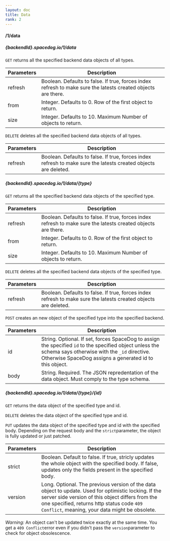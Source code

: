 ```yaml
---
layout: doc
title: Data
rank: 2
---
```


#### /1/data

##### {backendId}.spacedog.io/1/data

`GET` returns all the specified backend data objects of all types.

| Parameters | Description                              |
| ---------- | ---------------------------------------- |
| refresh    | Boolean. Defaults to false. If true, forces index refresh to make sure the latests created objects are there. |
| from       | Integer. Defaults to 0. Row of the first object to return. |
| size       | Integer. Defaults to 10. Maximum Number of objects to return. |

`DELETE` deletes all the specified backend data objects of all types.

| Parameters | Description                              |
| ---------- | ---------------------------------------- |
| refresh    | Boolean. Defaults to false. If true, forces index refresh to make sure the latests created objects are deleted. |

##### {backendId}.spacedog.io/1/data/{type}

`GET` returns all the specified backend data objects of the specified type.

| Parameters | Description                              |
| ---------- | ---------------------------------------- |
| refresh    | Boolean. Defaults to false. If true, forces index refresh to make sure the latests created objects are there. |
| from       | Integer. Defaults to 0. Row of the first object to return. |
| size       | Integer. Defaults to 10. Maximum Number of objects to return. |

`DELETE` deletes all the specified backend data objects of the specified type.

| Parameters | Description                              |
| ---------- | ---------------------------------------- |
| refresh    | Boolean. Defaults to false. If true, forces index refresh to make sure the latests created objects are deleted. |

`POST` creates an new object of the specified type into the specified backend.

| Parameters | Description                              |
| ---------- | ---------------------------------------- |
| id         | String. Optional. If set, forces SpaceDog to assign the specified `id` to the specified object unless the schema says otherwise with the `_id` directive. Otherwise SpaceDog assigns a generated id to this object. |
| body       | String. Required. The JSON repredentation of the data object. Must comply to the type schema. |

##### {backendId}.spacedog.io/1/data/{type}/{id}

`GET` returns the data object of the specified type and id.

`DELETE` deletes the data object of the specified type and id.

`PUT` updates the data object of the specified type and id with the specified body. Depending on the request body and the `strict`parameter, the object is fully updated or just patched.

| Parameters | Description                              |
| ---------- | ---------------------------------------- |
| strict     | Boolean. Default to false. If true, stricly updates the whole object with the specified body. If false, updates only the fields present in the specified body. |
| version    | Long. Optional. The previous version of the data object to update. Used for optimistic locking. If the server side version of this object differs from the one specified, returns http status code `409 Conflict`, meaning, your data might be obsolete. |

*Warning:* An object can't be updated twice exactly at the same time. You get a `409 Conflict`error even if you didn't pass the `version`parameter to check for object obsolescence.